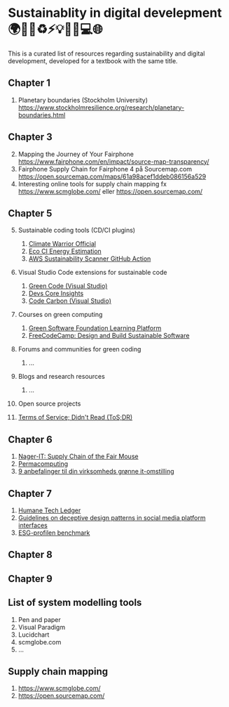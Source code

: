 # Sustainablity in digital develepment 🌍🌳🍎♻️⚡️💡💼📱💻🌐

This is a curated list of resources regarding sustainability and digital development, developed for a textbook with the same title. 

## Chapter 1
1. Planetary boundaries (Stockholm University) https://www.stockholmresilience.org/research/planetary-boundaries.html

## Chapter 3
2. Mapping the Journey of Your Fairphone https://www.fairphone.com/en/impact/source-map-transparency/
3. Fairphone Supply Chain for Fairphone 4 på Sourcemap.com https://open.sourcemap.com/maps/61a98acef1ddeb086156a529
4. Interesting online tools for supply chain mapping fx  https://www.scmglobe.com/ eller https://open.sourcemap.com/

## Chapter 5
5. Sustainable coding tools (CD/CI plugins)
   1. [Climate Warrior Official](https://github.com/marketplace/climate-warrior-official)
   2. [Eco CI Energy Estimation](https://github.com/marketplace/actions/eco-ci-energy-estimation)
   3. [AWS Sustainability Scanner GitHub Action](https://github.com/marketplace/actions/aws-sustainability-scanner-github-action)
      
6. Visual Studio Code extensions for sustainable code  
   1. [Green Code (Visual Studio)](https://marketplace.visualstudio.com/items?itemName=GreenCode.greencode)
   2. [Devs Core Insights](https://marketplace.visualstudio.com/items?itemName=DevsCore.devs-core-insights)
   3. [Code Carbon (Visual Studio)](https://marketplace.visualstudio.com/items?itemName=CodeCarbon.codecarbon)
      
7. Courses on green computing
   1. [Green Software Foundation Learning Platform](https://learn.greensoftware.foundation/)
   2. [FreeCodeCamp: Design and Build Sustainable Software](https://www.freecodecamp.org/news/design-and-build-sustainable-software/)
      
8. Forums and communities for green coding
   1. ...
      
9. Blogs and research resources 
   1. ...
      
10. Open source projects
   1. [Terms of Service; Didn't Read (ToS;DR)](https://tosdr.org/)


## Chapter 6
1. [Nager-IT: Supply Chain of the Fair Mouse](https://www.nager-it.de/en/maus/lieferkette)
2. [Permacomputing](https://permacomputing.net/)
3. [9 anbefalinger til din virksomheds grønne it-omstilling](https://itb.dk/wp-content/uploads/2024/06/9-anbefalinger-til-din-virksomheds-groenne-it-omstilling2024-1.pdf)

## Chapter 7
1. [Humane Tech Ledger](https://ledger.humanetech.com)
2. [Guidelines on deceptive design patterns in social media platform interfaces](https://www.edpb.europa.eu/system/files/2023-02/edpb_03-2022_guidelines_on_deceptive_design_patterns_in_social_media_platform_interfaces_v2_en_0.pdf)
3. [ESG-profilen benchmark](https://www.lederne.dk/min-ledelse/esg-profilen/benchmark)


## Chapter 8

## Chapter 9

## List of system modelling tools
1. Pen and paper
2. Visual Paradigm
3. Lucidchart
4. scmglobe.com
5. ...

## Supply chain mapping
1. https://www.scmglobe.com/
2. https://open.sourcemap.com/

